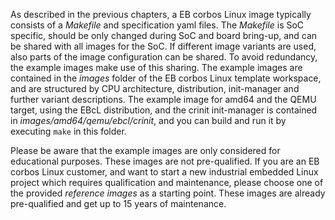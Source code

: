 As described in the previous chapters, a EB corbos Linux image typically consists of a _Makefile_ and specification yaml files.
The _Makefile_ is SoC specific, should be only changed during SoC and board bring-up, and can be shared with all images for the SoC.
If different image variants are used, also parts of the image configuration can be shared.
To avoid redundancy, the example images make use of this sharing.
The example images are contained in the _images_ folder of the EB corbos Linux template workspace, and are structured by CPU architecture, distribution, init-manager and further variant descriptions.
The example image for amd64 and the QEMU target, using the EBcL distribution, and the crinit init-manager is contained in _images/amd64/qemu/ebcl/crinit_, and you can build and run it by executing `make` in this folder.

Please be aware that the example images are only considered for educational purposes.
These images are not pre-qualified.
If you are an EB corbos Linux customer, and want to start a new industrial embedded Linux project which requires qualification and maintenance, please choose one of the provided _reference images_ as a starting point.
These images are already pre-qualified and get up to 15 years of maintenance.
